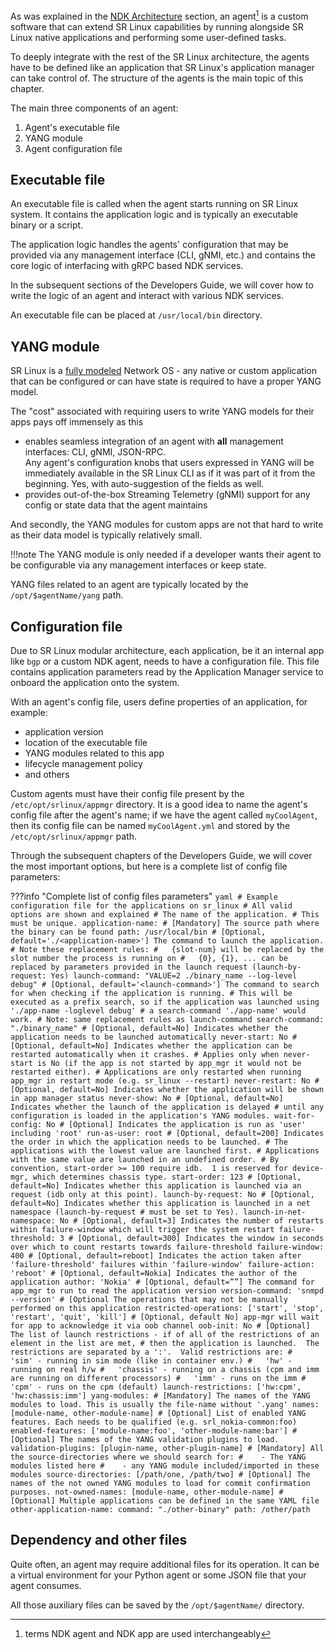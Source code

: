 As was explained in the [NDK Architecture](architecture.md) section, an agent[^1] is a custom software that can extend SR Linux capabilities by running alongside SR Linux native applications and performing some user-defined tasks.

To deeply integrate with the rest of the SR Linux architecture, the agents have to be defined like an application that SR Linux's application manager can take control of. The structure of the agents is the main topic of this chapter.

The main three components of an agent:

1. Agent's executable file
2. YANG module
3. Agent configuration file

## Executable file

An executable file is called when the agent starts running on SR Linux system. It contains the application logic and is typically an executable binary or a script.

The application logic handles the agents' configuration that may be provided via any management interface (CLI, gNMI, etc.) and contains the core logic of interfacing with gRPC based NDK services.

In the subsequent sections of the Developers Guide, we will cover how to write the logic of an agent and interact with various NDK services.

An executable file can be placed at `/usr/local/bin` directory.

## YANG module

SR Linux is a [fully modeled](../../yang/index.md) Network OS - any native or custom application that can be configured or can have state is required to have a proper YANG model.

The "cost" associated with requiring users to write YANG models for their apps pays off immensely as this

* enables seamless integration of an agent with **all** management interfaces: CLI, gNMI, JSON-RPC.  
    Any agent's configuration knobs that users expressed in YANG will be immediately available in the SR Linux CLI as if it was part of it from the beginning. Yes, with auto-suggestion of the fields as well.
* provides out-of-the-box Streaming Telemetry (gNMI) support for any config or state data that the agent maintains

And secondly, the YANG modules for custom apps are not that hard to write as their data model is typically relatively small.

!!!note
    The YANG module is only needed if a developer wants their agent to be configurable via any management interfaces or keep state.

YANG files related to an agent are typically located by the `/opt/$agentName/yang` path.

## Configuration file

Due to SR Linux modular architecture, each application, be it an internal app like `bgp` or a custom NDK agent, needs to have a configuration file. This file contains application parameters read by the Application Manager service to onboard the application onto the system.

With an agent's config file, users define properties of an application, for example:

* application version
* location of the executable file
* YANG modules related to this app
* lifecycle management policy
* and others

Custom agents must have their config file present by the `/etc/opt/srlinux/appmgr` directory. It is a good idea to name the agent's config file after the agent's name; if we have the agent called `myCoolAgent`, then its config file can be named `myCoolAgent.yml` and stored by the `/etc/opt/srlinux/appmgr` path.

Through the subsequent chapters of the Developers Guide, we will cover the most important options, but here is a complete list of config file parameters:

???info "Complete list of config files parameters"
    ```yaml
    # Example configuration file for the applications on sr_linux
    # All valid options are shown and explained
    # The name of the application.
    # This must be unique.
    application-name:
        # [Mandatory] The source path where the binary can be found
        path: /usr/local/bin
        # [Optional, default='./<application-name>'] The command to launch the application.
        # Note these replacement rules:
        #   {slot-num} will be replaced by the slot number the process is running on
        #   {0}, {1}, ... can be replaced by parameters provided in the launch request (launch-by-request: Yes)
        launch-command: "VALUE=2 ./binary_name --log-level debug"
        # [Optional, default='<launch-command>'] The command to search for when checking if the application is running.
        # This will be executed as a prefix search, so if the application was launched using './app-name -loglevel debug'
        # a search-command './app-name' would work.
        # Note: same replacement rules as launch-command
        search-command: "./binary_name"
        # [Optional, default=No] Indicates whether the application needs to be launched automatically
        never-start: No
        # [Optional, default=No] Indicates whether the application can be restarted automatically when it crashes.
        # Applies only when never-start is No (if the app is not started by app_mgr it would not be restarted either).
        # Applications are only restarted when running app_mgr in restart mode (e.g. sr_linux --restart)
        never-restart: No
        # [Optional, default=No] Indicates whether the application will be shown in app manager status
        never-show: No
        # [Optional, default=No] Indicates whether the launch of the application is delayed
        # until any configuration is loaded in the application's YANG modules.
        wait-for-config: No
        # [Optional] Indicates the application is run as 'user' including 'root'
        run-as-user: root
        # [Optional, default=200] Indicates the order in which the application needs to be launched.
        # The applications with the lowest value are launched first.
        # Applications with the same value are launched in an undefined order.
        # By convention, start-order >= 100 require idb.  1 is reserved for device-mgr, which determines chassis type.
        start-order: 123
        # [Optional, default=No] Indicates whether this application is launched via an request (idb only at this point).
        launch-by-request: No
        # [Optional, default=No] Indicates whether this application is launched in a net namespace (launch-by-request
        # must be set to Yes).
        launch-in-net-namespace: No
        # [Optional, default=3] Indicates the number of restarts within failure-window which will trigger the system restart
        failure-threshold: 3
        # [Optional, default=300] Indicates the window in seconds over which to count restarts towards failure-threshold
        failure-window: 400
        # [Optional, default=reboot] Indicates the action taken after 'failure-threshold' failures within 'failure-window'
        failure-action: 'reboot'
        # [Optional, default=Nokia] Indicates the author of the application
        author: 'Nokia'
        # [Optional, default=””] The command for app_mgr to run to read the application version
        version-command: 'snmpd --version'
        # [Optional The operations that may not be manually performed on this application
        restricted-operations: ['start', 'stop', 'restart', 'quit', 'kill']
        # [Optional, default No] app-mgr will wait for app to acknowledge it via oob channel
        oob-init: No
        # [Optional] The list of launch restrictions - if of all of the restrictions of an element in the list are met,
        # then the application is launched.  The restrictions are separated by a ':'.  Valid restrictions are:
        #   'sim' - running in sim mode (like in container env.)
        #   'hw' - running on real h/w
        #   'chassis' - running on a chassis (cpm and imm are running on different processors)
        #   'imm' - runs on the imm
        #   'cpm' - runs on the cpm (default)
        launch-restrictions: ['hw:cpm', 'hw:chassis:imm']
        yang-modules:
            # [Mandatory] The names of the YANG modules to load. This is usually the file-name without '.yang'
            names: [module-name, other-module-name]
            # [Optional] List of enabled YANG features. Each needs to be qualified (e.g. srl_nokia-common:foo)
            enabled-features: ['module-name:foo', 'other-module-name:bar']
            # [Optional] The names of the YANG validation plugins to load.
            validation-plugins: [plugin-name, other-plugin-name]
            # [Mandatory] All the source-directories where we should search for:
            #    - The YANG modules listed here
            #    - any YANG module included/imported in these modules
            source-directories: [/path/one, /path/two]
            # [Optional] The names of the not owned YANG modules to load for commit confirmation purposes.
            not-owned-names: [module-name, other-module-name]
    # [Optional] Multiple applications can be defined in the same YAML file
    other-application-name:
        command: "./other-binary"
        path: /other/path
    ```

## Dependency and other files

Quite often, an agent may require additional files for its operation. It can be a virtual environment for your Python agent or some JSON file that your agent consumes.

All those auxiliary files can be saved by the `/opt/$agentName/` directory.

[^1]: terms NDK agent and NDK app are used interchangeably

